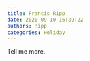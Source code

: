 ```yaml
---
title: Francis Ripp
date: 2020-09-10 16:39:22
authors: Ripp
categories: Holiday
---
```


 Tell me more.